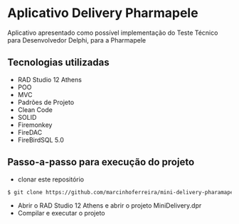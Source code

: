 # Aplicativo Delivery Pharmapele

Aplicativo apresentado como possível implementação do Teste Técnico para Desenvolvedor Delphi, para a Pharmapele

## Tecnologias utilizadas

  - RAD Studio 12 Athens
  - POO
  - MVC
  - Padrões de Projeto
  - Clean Code
  - SOLID
  - Firemonkey
  - FireDAC
  - FireBirdSQL 5.0

## Passo-a-passo para execução do projeto

  - clonar este repositório
  
```bash
$ git clone https://github.com/marcinhoferreira/mini-delivery-pharamapele.git
```

  - Abrir o RAD Studio 12 Athens e abrir o projeto MiniDelivery.dpr
  - Compilar e executar o projeto
